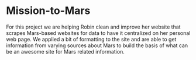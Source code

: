 # Mission-to-Mars

For this project we are helping Robin clean and improve her website that scrapes Mars-based websites for data to have it centralized on her personal web page. We applied a bit of formatting to the site and are able to get information from varying sources about Mars to build the basis of what can be an awesome site for Mars related information.
